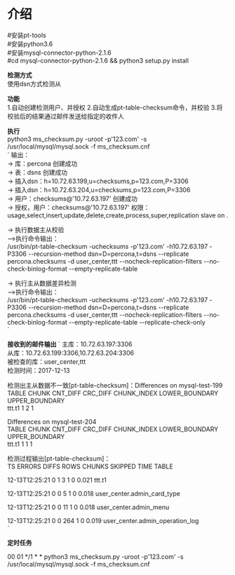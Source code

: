 介绍
============
#安装pt-tools <br>
#安装python3.6 <br>
#安装mysql-connector-python-2.1.6 <br>
#cd mysql-connector-python-2.1.6 && python3 setup.py install <br>

**检测方式** <br>
使用dsn方式检测从 <br>

**功能**<br>
1.自动创建检测用户、并授权
2.自动生成pt-table-checksum命令，并校验
3.将校验后的结果通过邮件发送给指定的收件人
	
**执行**<br>
python3 ms_checksum.py -uroot -p'123.com' -s /usr/local/mysql/mysql.sock -f ms_checksum.cnf <br>
`
输出：<br>
-> 库：percona 创建成功 <br>
-> 表：dsns 创建成功 <br>
-> 插入dsn：h=10.72.63.199,u=checksums,p=123.com,P=3306 <br>
-> 插入dsn：h=10.72.63.204,u=checksums,p=123.com,P=3306 <br> 
-> 用户：checksums@'10.72.63.197' 创建成功 <br>
-> 授权，用户：checksums@'10.72.63.197' 权限：usage,select,insert,update,delete,create,process,super,replication slave on *.* <br>

-> 执行数据主从校验 <br>
-->执行命令输出：<br>
/usr/bin/pt-table-checksum -uchecksums -p'123.com' -h10.72.63.197 -P3306 --recursion-method dsn=D=percona,t=dsns --replicate percona.checksums -d user_center,ttt --nocheck-replication-filters --no-check-binlog-format --empty-replicate-table <br>

-> 执行主从数据差异检测 <br>
-->执行命令输出：<br>
/usr/bin/pt-table-checksum -uchecksums -p'123.com' -h10.72.63.197 -P3306 --recursion-method dsn=D=percona,t=dsns --replicate percona.checksums -d user_center,ttt --nocheck-replication-filters --no-check-binlog-format --empty-replicate-table --replicate-check-only <br>
`

**接收到的邮件输出**
`
主库：10.72.63.197:3306 <br>
从库：10.72.63.199:3306,10.72.63.204:3306 <br>
被检查的库：user_center,ttt <br>
检测时间：2017-12-13 <br>

检测出主从数据不一致[pt-table-checksum]：Differences on mysql-test-199 <br>
TABLE CHUNK CNT_DIFF CRC_DIFF CHUNK_INDEX LOWER_BOUNDARY UPPER_BOUNDARY <br>
ttt.t1 1 2 1 <br>

Differences on mysql-test-204 <br>
TABLE CHUNK CNT_DIFF CRC_DIFF CHUNK_INDEX LOWER_BOUNDARY UPPER_BOUNDARY <br>
ttt.t1 1 1 1 <br>

检测过程输出[pt-table-checksum]：<br>
						TS ERRORS  DIFFS     ROWS  CHUNKS SKIPPED    TIME TABLE <br>
						
12-13T12:25:21      0      1        3       1       0   0.021 ttt.t1 <br>

12-13T12:25:21      0      0        5       1       0   0.018 user_center.admin_card_type <br>

12-13T12:25:21      0      0       11       1       0   0.018 user_center.admin_menu <br>

12-13T12:25:21      0      0      264       1       0   0.019 user_center.admin_operation_log <br>
`

**定时任务**

00 01 */1 * * python3 ms_checksum.py -uroot -p'123.com' -s /usr/local/mysql/mysql.sock -f ms_checksum.cnf
